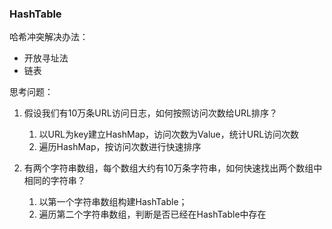 ### HashTable

哈希冲突解决办法：
+ 开放寻址法
+ 链表

思考问题：

1. 假设我们有10万条URL访问日志，如何按照访问次数给URL排序？
    1. 以URL为key建立HashMap，访问次数为Value，统计URL访问次数
    2. 遍历HashMap，按访问次数进行快速排序

2. 有两个字符串数组，每个数组大约有10万条字符串，如何快速找出两个数组中相同的字符串？
    1. 以第一个字符串数组构建HashTable；
    2. 遍历第二个字符串数组，判断是否已经在HashTable中存在